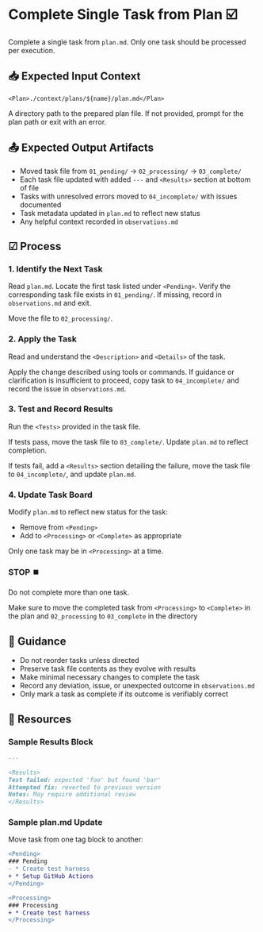 # Complete Single Task from Plan ☑️

Complete a single task from `plan.md`. Only one task should be processed per execution.

## 📥 Expected Input Context

```
<Plan>./context/plans/${name}/plan.md</Plan>
```

A directory path to the prepared plan file. If not provided, prompt for the plan path or exit with an error.

## 📤 Expected Output Artifacts

* Moved task file from `01_pending/` → `02_processing/` → `03_complete/`
* Each task file updated with added `---` and `<Results>` section at bottom of file
* Tasks with unresolved errors moved to `04_incomplete/` with issues documented
* Task metadata updated in `plan.md` to reflect new status
* Any helpful context recorded in `observations.md`

## ☑ Process

### 1. Identify the Next Task

Read `plan.md`. Locate the first task listed under `<Pending>`.
Verify the corresponding task file exists in `01_pending/`. If missing, record in `observations.md` and exit.

Move the file to `02_processing/`.

### 2. Apply the Task

Read and understand the `<Description>` and `<Details>` of the task.

Apply the change described using tools or commands.
If guidance or clarification is insufficient to proceed, copy task to `04_incomplete/` and record the issue in `observations.md`.

### 3. Test and Record Results

Run the `<Tests>` provided in the task file.

If tests pass, move the task file to `03_complete/`. Update `plan.md` to reflect completion.

If tests fail, add a `<Results>` section detailing the failure, move the task file to `04_incomplete/`, and update `plan.md`.

### 4. Update Task Board

Modify `plan.md` to reflect new status for the task:
* Remove from `<Pending>`
* Add to `<Processing>` or `<Complete>` as appropriate

Only one task may be in `<Processing>` at a time.

### STOP ⏹️

<Forbidden>
Do not complete more than one task.
</Forbidden>

Make sure to move the completed task from
`<Processing>` to `<Complete>` in the plan
and
`02_processing` to `03_complete` in the directory

## 📝 Guidance

* Do not reorder tasks unless directed
* Preserve task file contents as they evolve with results
* Make minimal necessary changes to complete the task
* Record any deviation, issue, or unexpected outcome in `observations.md`
* Only mark a task as complete if its outcome is verifiably correct

## 📎 Resources

### Sample Results Block

```markdown
---

<Results>
Test failed: expected 'foo' but found 'bar'
Attempted fix: reverted to previous version
Notes: May require additional review
</Results>
```

### Sample plan.md Update

Move task from one tag block to another:

```diff
<Pending>
### Pending
- * Create test harness
+ * Setup GitHub Actions
</Pending>

<Processing>
### Processing
+ * Create test harness
</Processing>
```

